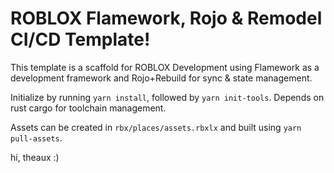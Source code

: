 # ROBLOX Flamework, Rojo & Remodel CI/CD Template!

This template is a scaffold for ROBLOX Development using Flamework as a development framework and Rojo+Rebuild for sync & state management.

Initialize by running `yarn install`, followed by `yarn init-tools`. Depends on rust cargo for toolchain management.

Assets can be created in `rbx/places/assets.rbxlx` and built using `yarn pull-assets`.

hi, theaux :)